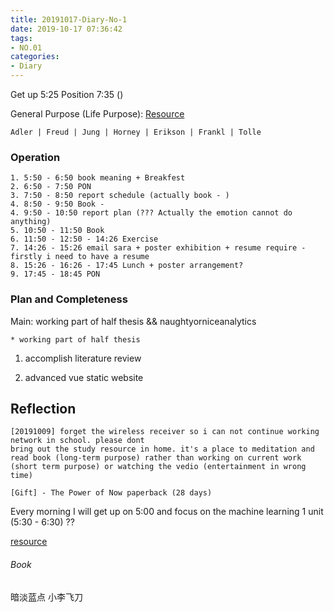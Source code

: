 ```yaml
---
title: 20191017-Diary-No-1
date: 2019-10-17 07:36:42
tags:
- NO.01
categories:
- Diary
---
```


Get up 5:25 Position 7:35 ()

General Purpose (Life Purpose):
[Resource](https://courses.lumenlearning.com/wsu-sandbox/chapter/neo-freudians-adler-erikson-jung-and-horney/)

	Adler | Freud | Jung | Horney | Erikson | Frankl | Tolle

### Operation
	1. 5:50 - 6:50 book meaning + Breakfest
	2. 6:50 - 7:50 PON
	3. 7:50 - 8:50 report schedule (actually book - )
	4. 8:50 - 9:50 Book - 
	4. 9:50 - 10:50 report plan (??? Actually the emotion cannot do anything)
	5. 10:50 - 11:50 Book
	6. 11:50 - 12:50 - 14:26 Exercise
	7. 14:26 - 15:26 email sara + poster exhibition + resume require - firstly i need to have a resume
	8. 15:26 - 16:26 - 17:45 Lunch + poster arrangement? 
	9. 17:45 - 18:45 PON


### Plan and Completeness

Main: working part of half thesis && naughtyorniceanalytics

	* working part of half thesis
1. accomplish literature review

2. advanced vue static website


## Reflection
	[20191009] forget the wireless receiver so i can not continue working network in school. please dont 
 	bring out the study resource in home. it's a place to meditation and read book (long-term purpose) rather than working on current work (short term purpose) or watching the vedio (entertainment in wrong time)

 	[Gift] - The Power of Now paperback (28 days)


Every morning I will get up on 5:00 and focus on the machine learning 1 unit (5:30 - 6:30) ??

[resource](http://www.ishenping.com/ArtInfo/967893.html)


###### Book

暗淡蓝点
小李飞刀






